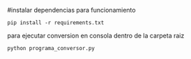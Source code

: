 #instalar dependencias para funcionamiento
```
pip install -r requirements.txt
```
para ejecutar conversion en consola dentro de la carpeta raiz

```
python programa_conversor.py
```
